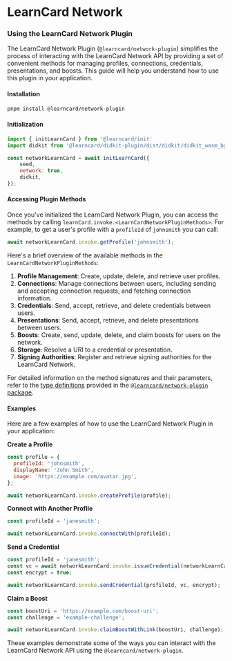 # LearnCard Network

### Using the LearnCard Network Plugin

The LearnCard Network Plugin (`@learncard/network-plugin`) simplifies the process of interacting with the LearnCard Network API by providing a set of convenient methods for managing profiles, connections, credentials, presentations, and boosts. This guide will help you understand how to use this plugin in your application.

#### Installation

```bash
pnpm install @learncard/network-plugin
```

#### Initialization

```javascript
import { initLearnCard } from '@learncard/init'
import didkit from '@learncard/didkit-plugin/dist/didkit/didkit_wasm_bg.wasm?url';

const networkLearnCard = await initLearnCard({
    seed,
    network: true,
    didkit,
});
```

#### Accessing Plugin Methods

Once you've initialized the LearnCard Network Plugin, you can access the methods by calling `learnCard.invoke.<LearnCardNetworkPluginMethods>`. For example, to get a user's profile with a `profileId` of `johnsmith` you can call:

```javascript
await networkLearnCard.invoke.getProfile('johnsmith');
```

Here's a brief overview of the available methods in the `LearnCardNetworkPluginMethods`:

1. **Profile Management**: Create, update, delete, and retrieve user profiles.
2. **Connections**: Manage connections between users, including sending and accepting connection requests, and fetching connection information.
3. **Credentials**: Send, accept, retrieve, and delete credentials between users.
4. **Presentations**: Send, accept, retrieve, and delete presentations between users.
5. **Boosts**: Create, send, update, delete, and claim boosts for users on the network.
6. **Storage**: Resolve a URI to a credential or presentation.
7. **Signing Authorities**: Register and retrieve signing authorities for the LearnCard Network.

For detailed information on the method signatures and their parameters, refer to the [type definitions](https://github.com/learningeconomy/LearnCard/blob/main/packages/plugins/learn-card-network/src/types.ts) provided in the [`@learncard/network-plugin` package](https://github.com/learningeconomy/LearnCard/tree/main/packages/plugins/learn-card-network).

#### Examples

Here are a few examples of how to use the LearnCard Network Plugin in your application:

**Create a Profile**

```javascript
const profile = {
  profileId: 'johnsmith',
  displayName: 'John Smith',
  image: 'https://example.com/avatar.jpg',
};

await networkLearnCard.invoke.createProfile(profile);
```

**Connect with Another Profile**

```javascript
const profileId = 'janesmith';

await networkLearnCard.invoke.connectWith(profileId);
```

**Send a Credential**

```javascript
const profileId = 'janesmith';
const vc = await networkLearnCard.invoke.issueCredential(networkLearnCard.invoke.newCredential())
const encrypt = true;

await networkLearnCard.invoke.sendCredential(profileId, vc, encrypt);
```

**Claim a Boost**

```javascript
const boostUri = 'https://example.com/boost-uri';
const challenge = 'example-challenge';

await networkLearnCard.invoke.claimBoostWithLink(boostUri, challenge);
```

These examples demonstrate some of the ways you can interact with the LearnCard Network API using the `@learncard/network-plugin`.&#x20;
